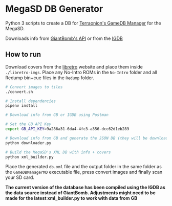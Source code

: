 # MegaSD DB Generator

Python 3 scripts to create a DB for [Terraonion's GameDB Manager](https://github.com/Terraonion-dev/GameDBManagerMD) for the MegaSD.

Downloads info from [GiantBomb's API](https://www.giantbomb.com/api/) or from the [IGDB](https://www.igdb.com/discover)

## How to run

Download covers from the [libretro](http://thumbnailpacks.libretro.com/) website and place them inside `./libretro-imgs`. Place any No-Intro ROMs in the `No-Intro` folder and all Redump bin+cue files in the `Redump` folder.

```bash
# Convert images to tiles
./convert.sh

# Install dependencies
pipenv install

# Download info from GB or IGDB using Postman

# Set the GB API Key
export GB_API_KEY=9a286a31-6da4-4fc3-a356-dcc62d1eb289

# Download info from GB and generate the JSON DB (they will be downloaded in the dbs folder)
python downloader.py

# Build the MegaSD's XML DB with info + covers
python xml_builder.py
```

Place the generated `db.xml` file and the output folder in the same folder as the `GameDBManagerMD` executable file, press convert images and finally scan your SD card.

**The current version of the database has been compiled using the IGDB as the data source instead of GiantBomb. Adjustments might need to be made for the latest xml_builder.py to work with data from GB**
